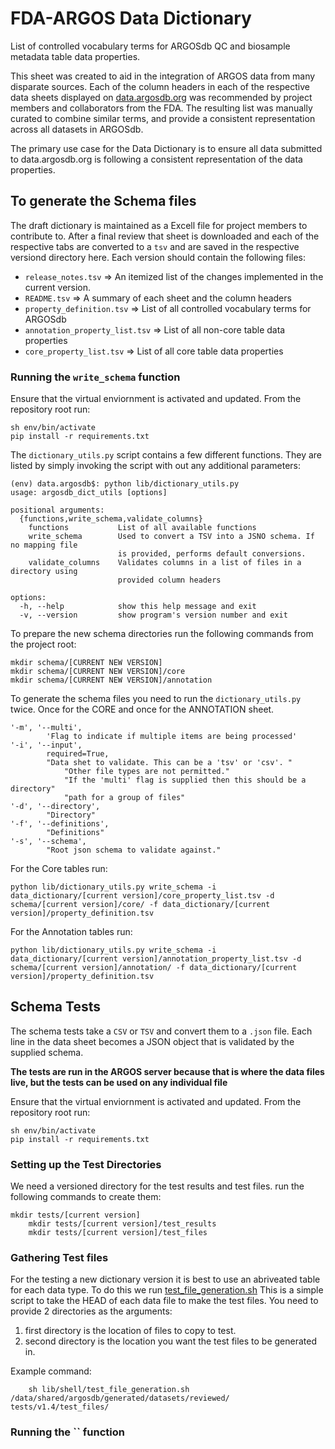 # FDA-ARGOS Data Dictionary

List of controlled vocabulary terms for ARGOSdb QC and biosample metadata table data properties.

This sheet was created to aid in the integration of ARGOS data from many disparate sources. Each of the column headers in each of the respective data sheets displayed on [data.argosdb.org](https://data.argosdb.org) was recommended by project members and collaborators from the FDA. The resulting list was manually curated to combine similar terms, and provide a consistent representation across all datasets in ARGOSdb.

The primary use case for the Data Dictionary is to ensure all data submitted to data.argosdb.org is following a consistent representation of the data properties.

## To generate the Schema files

The draft dictionary is maintained as a Excell file for project members to contribute to. After a final review that sheet is downloaded and each of the respective tabs are converted to a `tsv` and are saved in the respective versiond directory here. Each version should contain the following files:

- `release_notes.tsv` => An itemized list of the changes implemented in the current version.
- `README.tsv` => A summary of each sheet and the column headers
- `property_definition.tsv` => List of all controlled vocabulary terms for ARGOSdb
- `annotation_property_list.tsv` => List of all non-core table data properties
- `core_property_list.tsv` => List of all core table data properties

### Running the `write_schema` function

Ensure that the virtual enviornment is activated and updated. From the repository root run:
```shell
sh env/bin/activate
pip install -r requirements.txt
```

The `dictionary_utils.py` script contains a few different functions. They are listed by simply invoking the script with out any additional parameters:
```shell
(env) data.argosdb$: python lib/dictionary_utils.py 
usage: argosdb_dict_utils [options]

positional arguments:
  {functions,write_schema,validate_columns}
    functions           List of all available functions
    write_schema        Used to convert a TSV into a JSNO schema. If no mapping file
                        is provided, performs default conversions.
    validate_columns    Validates columns in a list of files in a directory using
                        provided column headers

options:
  -h, --help            show this help message and exit
  -v, --version         show program's version number and exit
```

To prepare the new schema directories run the following commands from the project root:

```shell
mkdir schema/[CURRENT NEW VERSION]
mkdir schema/[CURRENT NEW VERSION]/core
mkdir schema/[CURRENT NEW VERSION]/annotation
```

To generate the schema files you need to run the `dictionary_utils.py` twice. Once for the CORE and once for the ANNOTATION sheet. 
```shell
'-m', '--multi',
        'Flag to indicate if multiple items are being processed'
'-i', '--input',
        required=True,
        "Data shet to validate. This can be a 'tsv' or 'csv'. "
            "Other file types are not permitted."
            "If the 'multi' flag is supplied then this should be a directory"
            "path for a group of files"
'-d', '--directory',
        "Directory"
'-f', '--definitions',
        "Definitions"
'-s', '--schema',
        "Root json schema to validate against."
```

For the Core tables run: 

`python lib/dictionary_utils.py write_schema -i data_dictionary/[current version]/core_property_list.tsv -d schema/[current version]/core/ -f data_dictionary/[current version]/property_definition.tsv`

For the Annotation tables run: 

`python lib/dictionary_utils.py write_schema -i data_dictionary/[current version]/annotation_property_list.tsv -d schema/[current version]/annotation/ -f data_dictionary/[current version]/property_definition.tsv`

## Schema Tests

The schema tests take a `CSV` or `TSV` and convert them to a `.json` file. Each line in the data sheet becomes a JSON object that is validated by the supplied schema. 

**The tests are run in the ARGOS server because that is where the data files live, but the tests can be used on any individual file**

Ensure that the virtual enviornment is activated and updated. From the repository root run:
```shell
sh env/bin/activate
pip install -r requirements.txt
```

### Setting up the Test Directories

We need a versioned directory for the test results and test files. run the following commands to create them:

	mkdir tests/[current version]
        mkdir tests/[current version]/test_results
        mkdir tests/[current version]/test_files

### Gathering Test files

For the testing a new dictionary version it is best to use an abriveated table for each data type. To do this we run [test_file_generation.sh](/lib/shell/test_file_generation.sh) This is a simple script to take the HEAD of each data file to make the test files. You need to provide 2 directories as the arguments: 
1. first directory is the location of files to copy to test.
2. second directory is the location you want the test files to be generated in.

Example command:

        sh lib/shell/test_file_generation.sh /data/shared/argosdb/generated/datasets/reviewed/ tests/v1.4/test_files/

### Running the `` function